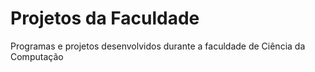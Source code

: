 # Projetos da Faculdade

Programas e projetos desenvolvidos durante a faculdade de Ciência da Computação
